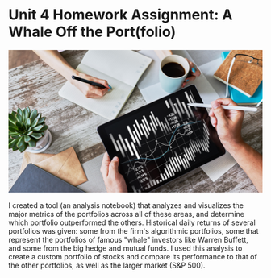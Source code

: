 # Unit 4 Homework Assignment: A Whale Off the Port(folio)

![Pandas Homework](Resources/portfolio-analysis.png)

I created a tool (an analysis notebook) that analyzes and visualizes the major metrics of the portfolios across all of these areas, and determine which portfolio outperformed the others. Historical daily returns of several portfolios was given: some from the firm's algorithmic portfolios, some that represent the portfolios of famous "whale" investors like Warren Buffett, and some from the big hedge and mutual funds. I used this analysis to create a custom portfolio of stocks and compare its performance to that of the other portfolios, as well as the larger market (S&P 500).
